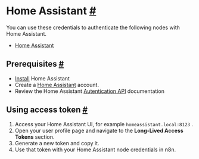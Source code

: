 


 Home Assistant
 [#](#home-assistant "Permanent link")
=======================================================



 You can use these credentials to authenticate the following nodes with Home Assistant.
 


* [Home Assistant](/integrations/builtin/app-nodes/n8n-nodes-base.homeassistant/)



 Prerequisites
 [#](#prerequisites "Permanent link")
-----------------------------------------------------


* [Install](https://www.home-assistant.io/installation/) 
 Home Assistant
* Create a
 [Home Assistant](https://www.home-assistant.io/getting-started/onboarding) 
 account.
* Review the Home Assistant
 [Autentication API](https://developers.home-assistant.io/docs/auth_api) 
 documentation



 Using access token
 [#](#using-access-token "Permanent link")
---------------------------------------------------------------


1. Access your Home Assistant UI, for example
 `homeassistant.local:8123` 
 .
2. Open your user profile page and navigate to the
 **Long-Lived Access Tokens** 
 section.
3. Generate a new token and copy it.
4. Use that token with your Home Assistant node credentials in n8n.




